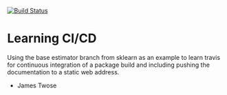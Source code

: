 [![Build Status](https://travis-ci.com/jameshtwose/learning_travis_for_docs.svg?branch=main)](https://travis-ci.com/jameshtwose/learning_travis_for_docs)
# Learning CI/CD
Using the base estimator branch from sklearn as an example to learn travis for continuous integration of a package build and including pushing the documentation to a static web address.

- James Twose
